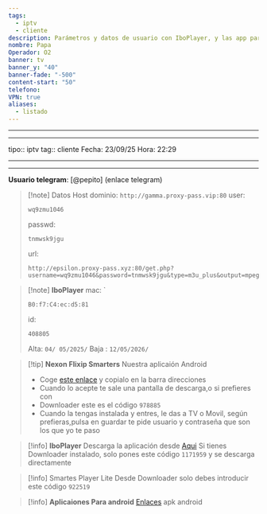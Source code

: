 ```yaml
---
tags:
  - iptv
  - cliente
description: Parámetros y datos de usuario con IboPlayer, y las app para android
nombre: Papa
Operador: O2
banner: tv
banner_y: "40"
banner-fade: "-500"
content-start: "50"
telefono:
VPN: true
aliases:
  - listado
---
```



---
---
tipo:: iptv
tag:: cliente
Fecha: 23/09/25
Hora: 22:29

---
---




**Usuario telegram**: [@pepito] (enlace telegram)


>[!note] Datos Host
>dominio: `http://gamma.proxy-pass.vip:80`
>user:
>``` 
>wq9zmu1046
>```
>passwd: 
>```
>tnmwsk9jgu
>```
>url: 
>```
>http://epsilon.proxy-pass.xyz:80/get.php?username=wq9zmu1046&password=tnmwsk9jgu&type=m3u_plus&output=mpegts
>```


>[!note] **IboPlayer**
>mac: `
>```
> B0:f7:C4:ec:d5:81
> ```
>id:
>```
> 408805
> ```
> 
> Alta: `04/ 05/2025/` 
> Baja : `12/05/2026/`



>[!tip] **Nexon Flixip Smarters**
>Nuestra aplicaión Android
>- Coge [este enlace](http://sw-apps.net/sw_nexon/Android%20App/NEXON_FLIXIP_Smarters.apk) y copialo en la barra direcciones
>- Cuando lo acepte te sale una pantalla de descarga,o si prefieres con
>- Downloader este es el código `978885` 
>- Cuando la tengas instalada y entres, le das a TV o Movil, según prefieras,pulsa en guardar te pide usuario y contraseña que son los que yo te paso

>[!info] **IboPlayer**
>Descarga la aplicación desde  [Aqui](http://ibodesk.com/iboupdate.apk)
Si tienes Downloader instalado, solo pones este código  `1171959` y se descarga directamente

> [!info] Smartes Player Lite
> Desde Downloader solo debes introducir este código `922519`

 >[!info] **Aplicaiones Para android**
 >[Enlaces](http://sw-apps.net/sw_nexon/Android%20App/NEXON-CODE-DOWNLOADER.txt) apk android
